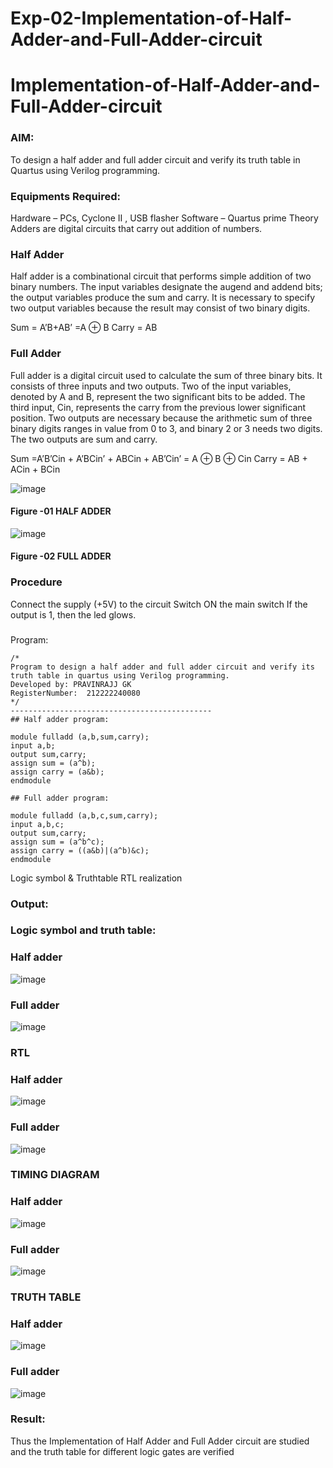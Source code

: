 # Exp-02-Implementation-of-Half-Adder-and-Full-Adder-circuit

# Implementation-of-Half-Adder-and-Full-Adder-circuit
### AIM:
To design a half adder and full adder circuit and verify its truth table in Quartus using Verilog programming.

### Equipments Required:
Hardware – PCs, Cyclone II , USB flasher
Software – Quartus prime
Theory
Adders are digital circuits that carry out addition of numbers.

### Half Adder
Half adder is a combinational circuit that performs simple addition of two binary numbers. The input variables designate the augend and addend bits; the output variables produce the sum and carry. It is necessary to specify two output variables because the result may consist of two binary digits.

Sum = A’B+AB’ =A ⊕ B Carry = AB

### Full Adder
Full adder is a digital circuit used to calculate the sum of three binary bits. It consists of three inputs and two outputs. Two of the input variables, denoted by A and B, represent the two significant bits to be added. The third input, Cin, represents the carry from the previous lower significant position. Two outputs are necessary because the arithmetic sum of three binary digits ranges in value from 0 to 3, and binary 2 or 3 needs two digits. The two outputs are sum and carry.

Sum =A’B’Cin + A’BCin’ + ABCin + AB’Cin’ = A ⊕ B ⊕ Cin Carry = AB + ACin + BCin

 ![image](https://user-images.githubusercontent.com/36288975/163552156-a13e5a56-c638-4110-97d9-8896907c8d25.png)

#### Figure -01 HALF ADDER 


![image](https://user-images.githubusercontent.com/36288975/163552057-b3547877-6d07-45b4-b7e0-bcfebfad9e1d.png)

#### Figure -02 FULL ADDER 

### Procedure

Connect the supply (+5V) to the circuit
Switch ON the main switch
If the output is 1, then the led glows.
### 
Program:
```
/*
Program to design a half adder and full adder circuit and verify its truth table in quartus using Verilog programming.
Developed by: PRAVINRAJJ GK
RegisterNumber:  212222240080
*/
---------------------------------------------
## Half adder program:

module fulladd (a,b,sum,carry);
input a,b;
output sum,carry;
assign sum = (a^b);
assign carry = (a&b);
endmodule

## Full adder program:

module fulladd (a,b,c,sum,carry);
input a,b,c;
output sum,carry;
assign sum = (a^b^c);
assign carry = ((a&b)|(a^b)&c);
endmodule
```
Logic symbol & Truthtable
RTL realization

### Output:
  ### Logic symbol and truth table:
 ### Half adder
![image](https://user-images.githubusercontent.com/117917674/228740832-fb748824-3c98-4e27-95b5-f826f1f57d21.png)

### Full adder
![image](https://user-images.githubusercontent.com/117917674/228739689-311d25f9-a6c5-4b91-bd00-68660c9e1edf.png)

### RTL
### Half adder
![image](https://user-images.githubusercontent.com/117917674/228739879-8564a6db-9aae-48ed-8a2f-296c4f51446d.png)

### Full adder
![image](https://user-images.githubusercontent.com/117917674/228739971-4ba74889-53a6-4844-9e8c-d66f8b39f0f9.png)

### TIMING DIAGRAM
### Half adder
![image](https://user-images.githubusercontent.com/117917674/228740154-327d4711-5f26-4052-8b3c-0c9e5965fe6d.png)

### Full adder
![image](https://user-images.githubusercontent.com/117917674/228740241-c9909c53-9b30-460b-99a1-e9a7dfbba0a1.png)

### TRUTH TABLE 
### Half adder
![image](https://user-images.githubusercontent.com/117917674/228740334-05c2022e-cf85-4ce4-9cf2-ab746487dbfb.png)

### Full adder
![image](https://user-images.githubusercontent.com/117917674/228740409-09d5e63d-7c95-4e17-ab7f-7076738f2662.png)

### Result:
Thus the Implementation of Half Adder and Full Adder circuit are studied and the truth table for different logic gates are verified
